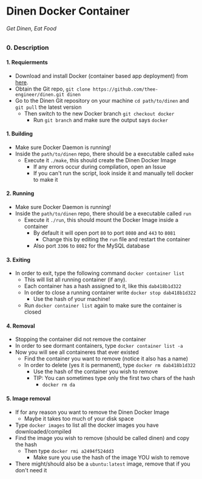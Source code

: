 # Dinen Docker Container
###### Get Dinen, Eat Food 

### 0. Description

#### 1. Requierments
* Download and install Docker (container based app deployment) from [here](https://www.docker.com/community-edition#/download).
* Obtain the Git repo, `git clone https://github.com/thee-engineer/dinen.git dinen`
* Go to the Dinen Git repository on your machine `cd path/to/dinen` and `git pull` the latest version
  * Then switch to the new Docker branch `git checkout docker`
    * Run `git branch` and make sure the output says `docker`

#### 1. Building
* Make sure Docker Daemon is running!
* Inside the `path/to/dinen` repo, there should be a executable called `make`
  * Execute it `./make`, this should create the Dinen Docker Image
    * If any errors occur during compilation, open an Issue
    * If you can't run the script, look inside it and manually tell docker to make it

#### 2. Running
* Make sure Docker Daemon is running!
* Inside the `path/to/dinen` repo, there should be a executable called `run`
  * Execute it `./run`, this should mount the Docker Image inside a container
    * By default it will open port `80` to port `8080` and `443` to `8081`
      * Change this by editing the `run` file and restart the container
    * Also port `3306` to `8082` for the MySQL database

#### 3. Exiting
* In order to exit, type the following command `docker container list`
  * This will list all running container (if any).
  * Each container has a hash assigned to it, like this `dab418b1d322`
  * In order to close a running container write `docker stop dab418b1d322`
    * Use the hash of your machine!
  * Run `docker container list` again to make sure the container is closed

#### 4. Removal
* Stopping the container did not remove the container
* In order to see dormant containers, type `docker container list -a`
* Now you will see all containeres that ever existed
  * Find the container you want to remove (notice it also has a name)
  * In order to delete (yes it is permanent), type `docker rm dab418b1d322`
    * Use the hash of the container you wish to remove
    * TIP: You can sometimes type only the first two chars of the hash
      * `docker rm da`

#### 5. Image removal
* If for any reason you want to remove the Dinen Docker Image
  * Maybe it takes too much of your disk space
* Type `docker images` to list all the docker images you have downloaded/compiled
* Find the image you wish to remove (should be called dinen) and copy the hash
  * Then type `docker rmi a2494f524dd3`
    * Make sure you use the hash of the image YOU wish to remove
* There might/should also be a `ubuntu:latest` image, remove that if you don't need it